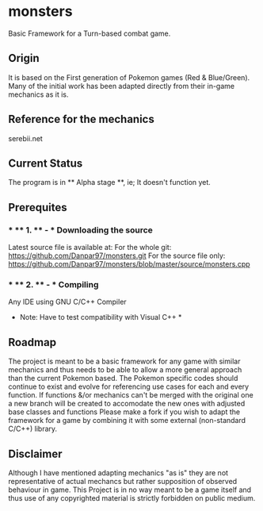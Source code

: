 # monsters
Basic Framework for a Turn-based combat game.

## Origin
It is based on the First generation of Pokemon games (Red & Blue/Green).
Many of the initial work has been adapted directly from their in-game mechanics as it is.

## Reference for the mechanics
serebii.net

## Current Status
The program is in ** Alpha stage **, ie; It doesn't function yet.

## Prerequites
### * ** 1. ** - * Downloading the source
Latest source file is available at:
For the whole git:
https://github.com/Danpar97/monsters.git
For the source file only:
https://github.com/Danpar97/monsters/blob/master/source/monsters.cpp
### * ** 2. ** - * Compiling
Any IDE using GNU C/C++ Compiler
* Note: Have to test compatibility with Visual C++ *

## Roadmap
The project is meant to be a basic framework for any game with similar mechanics and thus needs to be able to allow a more general approach than the current Pokemon based.
The Pokemon specific codes should continue to exist and evolve for referencing use cases for each and every function. 
If functions &/or mechanics can't be merged with the original one a new branch will be created to accomodate the new ones with adjusted base classes and functions
Please make a fork if you wish to adapt the framework for a game by combining it with some external (non-standard C/C++) library.

## Disclaimer
Although I have mentioned adapting mechanics "as is" they are not representative of actual mechancs but rather supposition of observed behaviour in game.
This Project is in no way meant to be a game itself and thus use of any copyrighted material is strictly forbidden on public medium.



